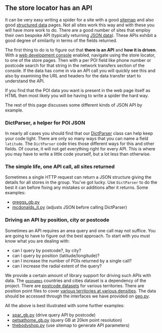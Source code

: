
## The store locator has an API

It can be very easy writing a spider for a site with
a good [sitemap](./SITEMAP.md) and also good [structured data](./STRUCTURED_DATA.md)
pages. Not all sites work this way and with these you will have more work to do.
There are a good number of sites that employ their
own bespoke API (typically returning [JSON data](https://en.wikipedia.org/wiki/JSON)).
These APIs exhibit a good degree of similarity in terms of the fields returned.

The first thing to do is to figure out that **there is an API** and **how it is driven**.
With a [web development console](https://docs.scrapy.org/en/latest/topics/developer-tools.html)
enabled, navigate using the store locator, to one of the store pages. Then with a per POI
field like phone number or postcode search for that string in the network transfers section
of the console. If the data has come in via an API call you will quickly see this and also by
examining the URL and headers for the data transfer start to understand the API.

If you find that the POI data you want is present in the web page itself as HTML then
most likely you will be having to write a spider the hard way.

The rest of this page discusses some different kinds of JSON API by example.

### DictParser, a helper for POI JSON

In nearly all cases you should find that our [DictParser](../locations/dict_parser.py)
class can help keep your code tight. There are only so many ways that you
can name a field `latitude`. The `DictParser` code tries those different ways for
this and other fields. Of course, it will not get everything right for every API.
This is where you may have to write a little code yourself, but a lot
less than otherwise.

### The simple life, one API call, all sites returned

Sometimes a single HTTP request can return a JSON structure giving the details for
all stores in the group. You've got lucky. Use `DictParser` to do the best it can
before fixing any mistakes or additions after it returns. Some examples:

* [greggs_gb.py](../locations/spiders/greggs_gb.py)
* [mcdonalds_it.py](../locations/spiders/mcdonalds_it.py) (adjusts JSON before calling DictParser)

### Driving an API by position, city or postcode

Sometimes an API requires an area query and one call may not suffice.
You are going to have to figure out the best approach. To start with you must
know what you are dealing with:

* can I query by postcode?, by city?
* can I query by position (latitude/longitude)?
* can I increase the number of POIs returned by a single call?
* can I increase the radial extent of the query?

We provide a certain amount of library support for driving such APIs with data.
The [`geonames`](https://www.geonames.org/) countries and cities dataset is
a dependency of the project. There are [postcode datasets](../locations/searchable_points/postcodes)
for various territories. There are position point files to cover
[various territories at various densities](../locations/searchable_points).
The data should be accessed through the interfaces we have provided
on [geo.py](../locations/geo.py).

All the above is best illustrated with some further examples:

* [spar_gb.py](../locations/spiders/spar_gb.py) (drive query API by postcode)
* [petsathome_gb.py](../locations/spiders/pets_at_home_gb.py) (query GB at 20km point resolution)
* [thebodyshop.py](../locations/spiders/the_body_shop.py) (use sitemap to generate API parameters)
